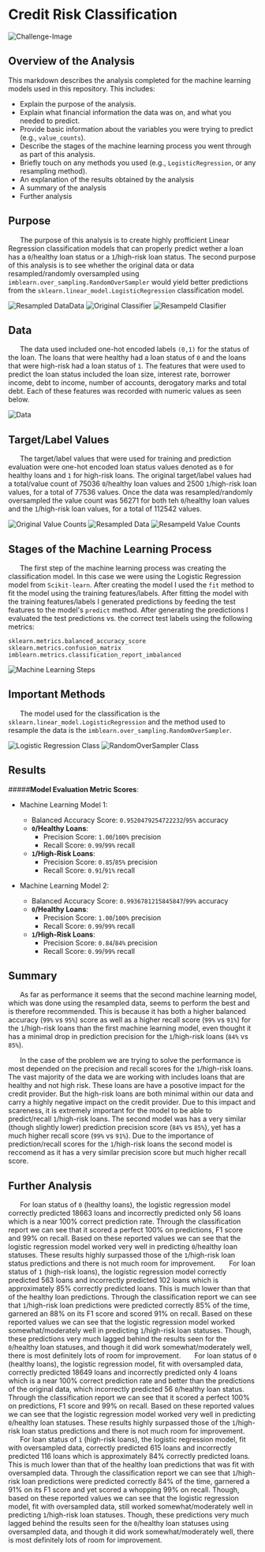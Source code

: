 # Credit Risk Classification

![Challenge-Image](./assets/images/12-5-challenge-image.png)

## Overview of the Analysis

This markdown describes the analysis completed for the machine learning models used in this repository. This includes:

* Explain the purpose of the analysis.
* Explain what financial information the data was on, and what you needed to predict.
* Provide basic information about the variables you were trying to predict (e.g., `value_counts`).
* Describe the stages of the machine learning process you went through as part of this analysis.
* Briefly touch on any methods you used (e.g., `LogisticRegression`, or any resampling method).
* An explanation of the results obtained by the analysis
* A summary of the analysis
* Further analysis

## Purpose
&nbsp;&nbsp;&nbsp;&nbsp;&nbsp;&nbsp;The purpose of this analysis is to create highly profficient Linear Regression classification models that can properly predict wether a loan has a `0`/healthy loan status or a `1`/high-risk loan status. The second purpose of this analysis is to see whether the original data or data resampled/randomly oversampled using `imblearn.over_sampling.RandomOverSampler` would yield better predictions from the `sklearn.linear_model.LogisticRegression` classification model. 

![Resampled DataData](./assets/images/resampled_data.png)
![Original Classifier](./assets/images/classifier_original.png)
![Resampeld Clasifier](./assets/images/classifier_resampled.png)

## Data
&nbsp;&nbsp;&nbsp;&nbsp;&nbsp;&nbsp;The data used included one-hot encoded labels `(0,1)` for the status of the loan. The loans that were healthy had a loan status of `0` and the loans that were high-risk had a loan status of `1`. The features that were used to predict the loan status included the loan size, interest rate, borrower income, debt to income, number of accounts, derogatory marks and total debt. Each of these features was recorded with numeric values as seen below.

![Data](./assets/images/data.png)

## Target/Label Values
&nbsp;&nbsp;&nbsp;&nbsp;&nbsp;&nbsp;The target/label values that were used for training and prediction evaluation were one-hot encoded loan status values denoted as `0` for healthy loans and `1` for high-risk loans. The original target/label values had a total/value count of 75036 `0`/healthy loan values and 2500 `1`/high-risk loan values, for a total of 77536 values. Once the data was resampled/randomly oversampled the value count was 56271 for both teh `0`/healthy loan values and the `1`/high-risk loan values, for a total of 112542 values.

![Original Value Counts](./assets/images/original_value_count.png)
![Resampled Data](./assets/images/resampled_data.png)
![Resampeld Value Counts](./assets/images/resampled_value_count.png)

## Stages of the Machine Learning Process
&nbsp;&nbsp;&nbsp;&nbsp;&nbsp;&nbsp;The first step of the machine learning process was creating the classification model. In this case we were using the Logistic Regression model from `Scikit-learn`. After creating the model I used the `fit` method to fit the model using the training features/labels. After fitting the model with the training features/labels I generated predictions by feeding the test features to the model's `predict` method. After generating the predictions I evaluated the test predictions vs. the correct test labels using the following metrics: 
```
sklearn.metrics.balanced_accuracy_score
sklearn.metrics.confusion_matrix
imblearn.metrics.classification_report_imbalanced
```

![Machine Learning Steps](./assets/images/ml_steps.png)

## Important Methods
&nbsp;&nbsp;&nbsp;&nbsp;&nbsp;&nbsp;The model used for the classification is the `sklearn.linear_model.LogisticRegression` and the method used to resample the data is the `imblearn.over_sampling.RandomOverSampler`.

 ![Logistic Regression Class](./assets/images/Logistic_Regression.png)
 ![RandomOverSampler Class](./assets/images/RandomOverSampler.png)


## Results

#####**Model Evaluation Metric Scores**:

* Machine Learning Model 1:
  * Balanced Accuracy Score: `0.9520479254722232`/`95%` accuracy
  * **`0`/Healthy Loans**:
	  * Precision Score: `1.00`/`100%` precision
	  * Recall Score: `0.99`/`99%` recall
  * **`1`/High-Risk Loans**:
	  * Precision Score: `0.85`/`85%` precision
	  * Recall Score: `0.91`/`91%` recall

* Machine Learning Model 2:
  * Balanced Accuracy Score: `0.9936781215845847`/`99%` accuracy
  * **`0`/Healthy Loans**:
	  * Precision Score: `1.00`/`100%` precision
	  * Recall Score: `0.99`/`99%` recall
  * **`1`/High-Risk Loans**:
	  * Precision Score: `0.84`/`84%` precision
	  * Recall Score: `0.99`/`99%` recall

## Summary

&nbsp;&nbsp;&nbsp;&nbsp;&nbsp;&nbsp;As far as performance it seems that the second machine learning model, which was done using the resampled data, seems to perform the best and is therefore recommended. This is because it has both a higher balanced accuracy (`99%` vs `95%`) score as well as a higher recall score (`99%` vs `91%`) for the `1`/high-risk loans than the first machine learning model, even thought it has a minimal drop in prediction precision for the `1`/high-risk loans (`84%` vs `85%`).

&nbsp;&nbsp;&nbsp;&nbsp;&nbsp;&nbsp;In the case of the problem we are trying to solve the performance is most depended on the precision and recall scores for the `1`/high-risk loans. The vast majority of the data we are working with includes loans that are healthy and not high risk. These loans are have a posotive impact for the credit provider. But the high-risk loans are both minimal within our data and carry a highly negative impact on the credit provider. Due to this impact and scareness, it is extremely important for the model to be able to predict/recall `1`/high-risk loans. The second model was has a very similar (though slightly lower) prediction precision score (`84%` vs `85%`), yet has a much higher recall score (`99%` vs `91%`). Due to the importance of prediction/recall scores for the `1`/high-risk loans the second model is reccomend as it has a very similar precision score but much higher recall score.

## Further Analysis

&nbsp;&nbsp;&nbsp;&nbsp;&nbsp;&nbsp;For loan status of `0` (healthy loans), the logistic regression model correctly predicted 18663 loans and incorrectly predicted only 56 loans which is a near 100% correct prediction rate. Through the classification report we can see that it scored a perfect 100% on predictions, F1 score and 99% on recall. Based on these reported values we can see that the logistic regression model worked very well in predicting `0`/healthy loan statuses. These results highly surpassed those of the `1`/high-risk loan status predictions and there is not much room for improvement.
&nbsp;&nbsp;&nbsp;&nbsp;&nbsp;&nbsp;For loan status of `1` (high-risk loans), the logistic regression model correctly predicted 563 loans and incorrectly predicted 102 loans which is approximately 85% correctly predicted loans. This is much lower than that of the healthy loan predictions. Through the classification report we can see that `1`/high-risk loan predictions were predicted correctly 85% of the time, garnered an 88% on its F1 score and scored 91% on recall. Based on these reported values we can see that the logistic regression model worked somewhat/moderately well in predicting `1`/high-risk loan statuses. Though, these predictions very much lagged behind the results seen for the `0`/healthy loan statuses, and though it did work somewhat/moderately well, there is most definitely lots of room for improvement.
&nbsp;&nbsp;&nbsp;&nbsp;&nbsp;&nbsp;For loan status of `0` (healthy loans), the logistic regression model, fit with oversampled data, correctly predicted 18649 loans and incorrectly predicted only 4 loans which is a near 100% correct prediction rate and better than the predictions of the original data, which incorrectly predicted 56 `0`/healthy loan status. Through the classification report we can see that it scored a perfect 100% on predictions, F1 score and 99% on recall. Based on these reported values we can see that the logistic regression model worked very well in predicting `0`/healthy loan statuses. These results highly surpassed those of the `1`/high-risk loan status predictions and there is not much room for improvement.  
&nbsp;&nbsp;&nbsp;&nbsp;&nbsp;&nbsp;For loan status of `1` (high-risk loans), the logistic regression model, fit with oversampled data, correctly predicted 615 loans and incorrectly predicted 116 loans which is approximately 84% correctly predicted loans. This is much lower than that of the healthy loan predictions that was fit with oversampled data. Through the classification report we can see that `1`/high-risk loan predictions were predicted correctly 84% of the time, garnered a 91% on its F1 score and yet scored a whopping 99% on recall. Though, based on these reported values we can see that the logistic regression model, fit with oversampled data, still worked somewhat/moderately well in predicting `1`/high-risk loan statuses. Though, these predictions very much lagged behind the results seen for the `0`/healthy loan statuses using oversampled data, and though it did work somewhat/moderately well, there is most definitely lots of room for improvement.